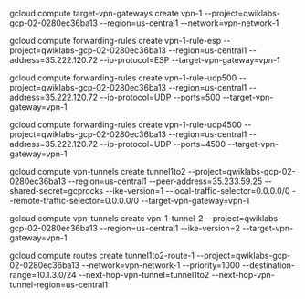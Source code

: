 gcloud compute target-vpn-gateways create vpn-1 --project=qwiklabs-gcp-02-0280ec36ba13 --region=us-central1 --network=vpn-network-1

gcloud compute forwarding-rules create vpn-1-rule-esp --project=qwiklabs-gcp-02-0280ec36ba13 --region=us-central1 --address=35.222.120.72 --ip-protocol=ESP --target-vpn-gateway=vpn-1

gcloud compute forwarding-rules create vpn-1-rule-udp500 --project=qwiklabs-gcp-02-0280ec36ba13 --region=us-central1 --address=35.222.120.72 --ip-protocol=UDP --ports=500 --target-vpn-gateway=vpn-1

gcloud compute forwarding-rules create vpn-1-rule-udp4500 --project=qwiklabs-gcp-02-0280ec36ba13 --region=us-central1 --address=35.222.120.72 --ip-protocol=UDP --ports=4500 --target-vpn-gateway=vpn-1

gcloud compute vpn-tunnels create tunnel1to2 --project=qwiklabs-gcp-02-0280ec36ba13 --region=us-central1 --peer-address=35.233.59.25 --shared-secret=gcprocks --ike-version=1 --local-traffic-selector=0.0.0.0/0 --remote-traffic-selector=0.0.0.0/0 --target-vpn-gateway=vpn-1

gcloud compute vpn-tunnels create vpn-1-tunnel-2 --project=qwiklabs-gcp-02-0280ec36ba13 --region=us-central1 --ike-version=2 --target-vpn-gateway=vpn-1

gcloud compute routes create tunnel1to2-route-1 --project=qwiklabs-gcp-02-0280ec36ba13 --network=vpn-network-1 --priority=1000 --destination-range=10.1.3.0/24 --next-hop-vpn-tunnel=tunnel1to2 --next-hop-vpn-tunnel-region=us-central1


